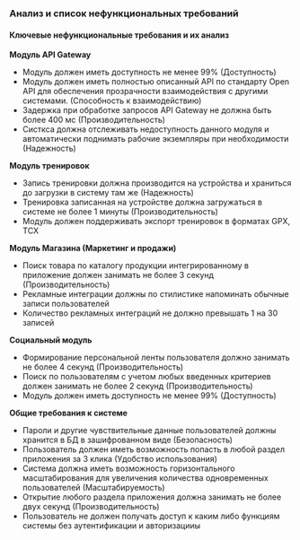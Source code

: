 ### Анализ и список нефункциональных требований

#### Ключевые нефункциональные требования и их анализ

**Модуль API Gateway**

* Модуль должен иметь доступность не менее 99% (Доступность)
* Модуль должен иметь полностью описанный API по стандарту Open API для обеспечения прозрачности взаимодействия с другими системами. (Способность к взаимодействию)
* Задержка при обработке запросов API Gateway не должна быть более 400 мс (Производительность)
* Систкса должна отслеживать недоступность данного модуля и автоматически поднимать рабочие экземпляры при необходимости (Надежность)

**Модуль тренировок**

* Запись тренировки должна производится на устройства и храниться до загрузки в систему там же (Надежность)
* Тренировка записанная на устройстве должна загружаться в системе не более 1 минуты (Производительность)
* Модуль должен поддерживать экспорт тренировок в форматах GPX, TCX


**Модуль Магазина (Маркетинг и продажи)**

* Поиск товара по каталогу продукции интегрированному в приложение должен занимать не более 3 секунд (Производительность)
* Рекламные интеграции должны по стилистике напоминать обычные записи пользователей
* Количество рекламных интеграций не должно превышать 1 на 30 записей


**Социальный модуль**

* Формирование персональной  ленты пользователя должно занимать не более 4 секунд (Производительность)
* Поиск по пользователям с учетом любых введенных критериев должен занимать не более 2 секунд (Производительность)
* Модуль должен иметь доступность не менее 99% (Доступность)


**Общие требования к системе**

* Пароли и другие чувствительные данные пользователей должны хранится в БД в зашифрованном виде (Безопасность)
* Пользователь должен иметь возможность попасть в любой раздел приложения за 3 клика (Удобство использования)
* Система должна иметь возможность горизонтального масштабирования для увеличения количества одновременных пользователей (Масштабируемость)
* Открытие любого раздела приложения должна занимать не более двух секунд (Производительность)
* Пользователь не должен получать доступ к каким либо функциям системы без аутентификации и авторизацииы
